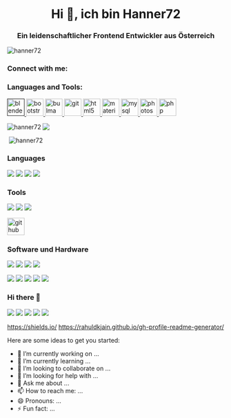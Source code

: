 <h1 align="center">Hi 👋, ich bin Hanner72</h1>
<h3 align="center">Ein leidenschaftlicher Frontend Entwickler aus Österreich</h3>

<p align="left"> <img src="https://komarev.com/ghpvc/?username=hanner72" alt="hanner72" /> </p>


<h3 align="left">Connect with me:</h3>
<h3 align="left">Languages and Tools:</h3>
<p align="left"> <a href="" target="_blank"> <img src="https://download.blender.org/branding/community/blender_community_badge_white.svg" alt="blender" width="40" height="40"/> </a> <a href="https://getbootstrap.com" target="_blank"> <img src="https://devicons.github.io/devicon/devicon.git/icons/bootstrap/bootstrap-plain.svg" alt="bootstrap" width="40" height="40"/> </a> <a href="https://bulma.io/" target="_blank"> <img src="https://raw.githubusercontent.com/gilbarbara/logos/804dc257b59e144eaca5bc6ffd16949752c6f789/logos/bulma.svg" alt="bulma" width="40" height="40"/> </a> <a href="https://git-scm.com/" target="_blank"> <img src="https://www.vectorlogo.zone/logos/git-scm/git-scm-icon.svg" alt="git" width="40" height="40"/> </a> <a href="https://www.w3.org/html/" target="_blank"> <img src="https://devicons.github.io/devicon/devicon.git/icons/html5/html5-original-wordmark.svg" alt="html5" width="40" height="40"/> </a> <a href="https://materializecss.com/" target="_blank"> <img src="https://raw.githubusercontent.com/prplx/svg-logos/5585531d45d294869c4eaab4d7cf2e9c167710a9/svg/materialize.svg" alt="materialize" width="40" height="40"/> </a> <a href="https://www.mysql.com/" target="_blank"> <img src="https://devicons.github.io/devicon/devicon.git/icons/mysql/mysql-original-wordmark.svg" alt="mysql" width="40" height="40"/> </a> <a href="https://www.photoshop.com/en" target="_blank"> <img src="https://devicons.github.io/devicon/devicon.git/icons/photoshop/photoshop-plain.svg" alt="photoshop" width="40" height="40"/> </a> <a href="https://www.php.net" target="_blank"> <img src="https://devicons.github.io/devicon/devicon.git/icons/php/php-original.svg" alt="php" width="40" height="40"/> </a> </p>

<p><img align="left" src="https://github-readme-stats.vercel.app/api/top-langs/?username=hanner72&layout=compact" alt="hanner72" /></p>

<img src='https://avataaars.io/?avatarStyle=Circle&topType=ShortHairShortFlat&accessoriesType=Blank&hairColor=BrownDark&facialHairType=Blank&clotheType=BlazerShirt&eyeType=Wink&eyebrowType=UpDown&mouthType=Tongue&skinColor=Light'
/>

<p>&nbsp;<img align="center" src="https://github-readme-stats.vercel.app/api?username=hanner72&show_icons=true" alt="hanner72" /></p>

### Languages

[![](https://img.shields.io/badge/-Bootstrap-5b4282?style=flat-square&logo=Bootstrap&logoColor=5b4282&labelColor=dbdbdb)](https://getbootstrap.com/)
[![](https://img.shields.io/badge/-Bulma-00D1B2?style=flat-square&logo=Bulma&logoColor=00D1B2&labelColor=black)](https://bulma.io/)
[![](https://img.shields.io/badge/-HTML5-F16529?style=flat-square&logo=HTML5&logoColor=F16529&labelColor=black)](https://wiki.selfhtml.org/wiki/HTML/Tutorials/HTML5)
[![](https://img.shields.io/badge/-PHP-777BB4?style=flat-square&logo=PHP&logoColor=777BB4&labelColor=black)](https://www.php.net/)

### Tools

[![](https://img.shields.io/badge/-Git-F03C2E?style=flat-square&logo=Git&logoColor=F03C2E&labelColor=black)](https://git-scm.com/)
[![](https://img.shields.io/badge/-MySQL-0F6A91?style=flat-square&logo=MySQL&logoColor=0F6A91&labelColor=EBAA40)](https://www.mysql.com/)
[![](https://img.shields.io/badge/-XAMPP-FB7A24?style=flat-square&logo=XAMPP&logoColor=FB7A24&labelColor=black)](https://www.mysql.com/)

[<img src='https://cdnjs.cloudflare.com/ajax/libs/simple-icons/3.10.0/notepadplusplus.svg' alt='github' height='40'>](https://github.com/dsads)  

### Software und Hardware

[![](https://img.shields.io/badge/-Blender-E87D0D?style=flat-square&logo=Blender&logoColor=E87D0D&labelColor=black)](https://www.blender.org/)
[![](https://img.shields.io/badge/-Adobe_Photoshop-31A8FF?style=flat-square&logo=Adobe-Photoshop&logoColor=31A8FF&labelColor=black)](https://www.photoshop.com/de)
[![](https://img.shields.io/badge/-Microsoft_OneNote-7719AA?style=flat-square&logo=Microsoft-OneNote&logoColor=7719AA&labelColor=black)](https://www.photoshop.com/de)
[![](https://img.shields.io/badge/-Notepad++-90E59A?style=flat-square&logo=notepadplusplus.svg&logoColor=90E59A&labelColor=black)](https://www.photoshop.com/de)

[![](https://img.shields.io/badge/-Raspberry_Pi-C51A4A?style=flat-square&logo=Raspberry-Pi&logoColor=C51A4A&labelColor=black)](https://www.photoshop.com/de)
[![](https://img.shields.io/badge/-Arduino-00979D?style=flat-square&logo=Arduino&logoColor=00979D&labelColor=black)](https://www.photoshop.com/de)
[![](https://img.shields.io/badge/-Messenger-00B2FF?style=flat-square&logo=Messenger&logoColor=00B2FF&labelColor=black)](https://www.photoshop.com/de)
[![](https://img.shields.io/badge/-Telegram-2CA5E0?style=flat-square&logo=Telegram&logoColor=2CA5E0&labelColor=black)](https://www.photoshop.com/de)
[![](https://img.shields.io/badge/-Autodesk-0696D7?style=flat-square&logo=Autodesk&logoColor=0696D7&labelColor=black)](https://www.photoshop.com/de)

### Hi there 👋

[![](https://img.shields.io/badge/JSFiddle-dannerbam-0084FF?style=flat-square&logo=JSFiddle&logoColor=0084FF&labelColor=black)](https://jsfiddle.net/user/dannerbam)
[![](https://img.shields.io/badge/GitHub-Hanner72-999999?style=flat-square&logo=GitHub&logoColor=ffffff&labelColor=181717)](https://github.com/Hanner72)
[![](https://img.shields.io/badge/Gmail-johann.danner%40gmail.com-red?logo=Gmail&logoColor=Red&labelColor=black)](mailto:johann.danner@gmail.com)
[![](https://img.shields.io/badge/Telegram-%40hanner72-blue?logo=Telegram&logoColor=blue&labelColor=black)](https://t.me/hanner72)
[![](https://img.shields.io/badge/HackerRank-ayushkumar__25-brightgreen?logo=HackerRank&logoColor=Green&labelColor=black)](https://www.hackerrank.com/ayushkumar_25)

https://shields.io/
https://rahuldkjain.github.io/gh-profile-readme-generator/

Here are some ideas to get you started:

- 🔭 I’m currently working on ...
- 🌱 I’m currently learning ...
- 👯 I’m looking to collaborate on ...
- 🤔 I’m looking for help with ...
- 💬 Ask me about ...
- 📫 How to reach me: ...
- 😄 Pronouns: ...
- ⚡ Fun fact: ...

<!--
👨🏼‍💻 building [murphee][murphee]  
🧠 learning [svelte][svelte], [tailwind][tailwind], [fauna][fauna]  
💜 loving [react][react], [gatsby][gatsby], [styled-components][styled], [jamstack][jamstack]  

🏡 [website][website] **|** 
🐦 [twitter][twitter] **|** 
📺 [youtube][youtube] **|** 
🎥 [twitch][twitch] **|** 
📦 [npm][npm] **|** 
📷 [instagram][instagram] **|** 
👔 [linkedin][linkedin]

[banner]: https://raw.githubusercontent.com/bradgarropy/bradgarropy/master/banner.png
[adobe]: https://adobe.com
[react]: http://reactjs.org
[gatsby]: https://gatsbyjs.org
[styled]: https://styled-components.com
[jamstack]: https://jamstack.org
[murphee]: https://murphee.netlify.app
[svelte]: https://svelte.dev
[tailwind]: https://tailwindcss.com
[fauna]: https://fauna.com
[website]: https://bradgarropy.com
[twitter]: https://twitter.com/bradgarropy
[youtube]: https://youtube.com/bradgarropy
[twitch]: https://twitch.tv/bradgarropy
[instagram]: https://instagram.com/bradgarropy
[linkedin]: https://linkedin.com/in/bradgarropy
[npm]: https://npmjs.com/~bradgarropy
-->
